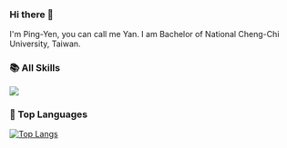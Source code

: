 ### Hi there 👋

I'm Ping-Yen, you can call me Yan. I am Bachelor of National Cheng-Chi University, Taiwan.


### 📚 All Skills

![](https://skillicons.dev/icons?perline=15&i=github,gitlab,git,vscode,vim,js,html,css,c,nodejs,express,python,java,vue,mysql,md,aws,linux,bash,docker,solidity)

### 🦁 Top Languages

[![Top Langs](https://github-readme-stats.vercel.app/api/top-langs/?username=grace0950&layout=compact)](https://github.com/anuraghazra/github-readme-stats)
